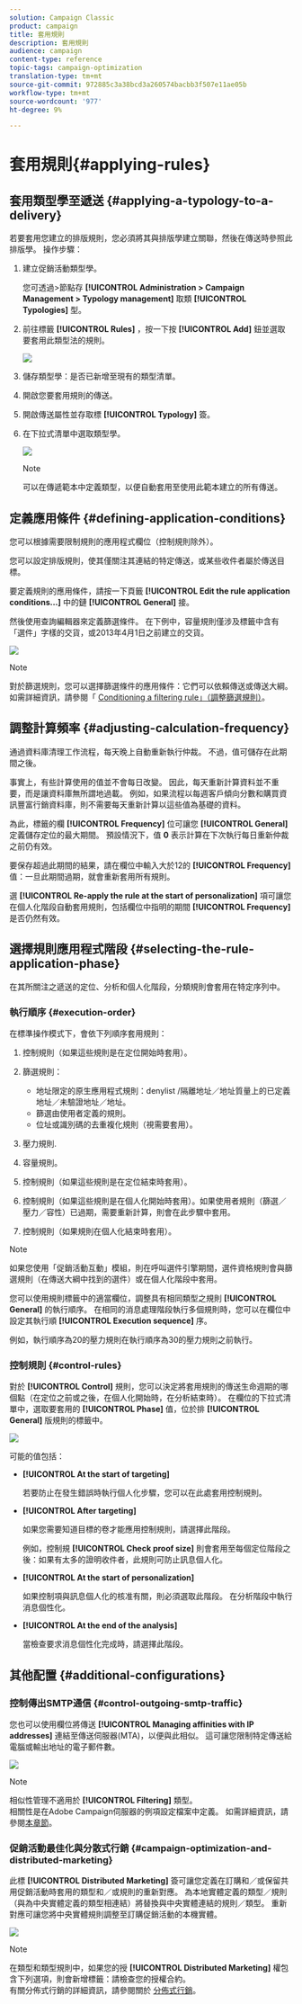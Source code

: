 ```yaml
---
solution: Campaign Classic
product: campaign
title: 套用規則
description: 套用規則
audience: campaign
content-type: reference
topic-tags: campaign-optimization
translation-type: tm+mt
source-git-commit: 972885c3a38bcd3a260574bacbb3f507e11ae05b
workflow-type: tm+mt
source-wordcount: '977'
ht-degree: 9%

---
```



# 套用規則{#applying-rules}

## 套用類型學至遞送 {#applying-a-typology-to-a-delivery}

若要套用您建立的排版規則，您必須將其與排版學建立關聯，然後在傳送時參照此排版學。 操作步驟：

1. 建立促銷活動類型學。

   您可透過>節點存 **[!UICONTROL Administration > Campaign Management > Typology management]** 取類 **[!UICONTROL Typologies]** 型。

1. 前往標籤 **[!UICONTROL Rules]** ，按一下按 **[!UICONTROL Add]** 鈕並選取要套用此類型法的規則。

   ![](assets/campaign_opt_pressure_sample_1_6.png)

1. 儲存類型學：是否已新增至現有的類型清單。
1. 開啟您要套用規則的傳送。
1. 開啟傳送屬性並存取標 **[!UICONTROL Typology]** 簽。
1. 在下拉式清單中選取類型學。

   ![](assets/campaign_opt_pressure_sample_1_7.png)

   >[!NOTE]
   >
   >可以在傳遞範本中定義類型，以便自動套用至使用此範本建立的所有傳送。

## 定義應用條件 {#defining-application-conditions}

您可以根據需要限制規則的應用程式欄位（控制規則除外）。

您可以設定排版規則，使其僅關注其連結的特定傳送，或某些收件者屬於傳送目標。

要定義規則的應用條件，請按一下頁籤 **[!UICONTROL Edit the rule application conditions...]** 中的鏈 **[!UICONTROL General]** 接。

然後使用查詢編輯器來定義篩選條件。 在下例中，容量規則僅涉及標籤中含有「選件」字樣的交貨，或2013年4月1日之前建立的交貨。

![](assets/campaign_opt_create_capacity_criterion.png)

>[!NOTE]
>
>對於篩選規則，您可以選擇篩選條件的應用條件：它們可以依賴傳送或傳送大綱。 如需詳細資訊，請參閱「 [Conditioning a filtering rule」（調整篩選規則）](../../campaign/using/filtering-rules.md#conditioning-a-filtering-rule)。

## 調整計算頻率 {#adjusting-calculation-frequency}

通過資料庫清理工作流程，每天晚上自動重新執行仲裁。 不過，值可儲存在此期間之後。

事實上，有些計算使用的值並不會每日改變。 因此，每天重新計算資料並不重要，而是讓資料庫無所謂地過載。 例如，如果流程以每週客戶傾向分數和購買資訊豐富行銷資料庫，則不需要每天重新計算以這些值為基礎的資料。

為此，標籤的欄 **[!UICONTROL Frequency]** 位可讓您 **[!UICONTROL General]** 定義儲存定位的最大期間。 預設情況下，值 **0** 表示計算在下次執行每日重新仲裁之前仍有效。

要保存超過此期間的結果，請在欄位中輸入大於12的 **[!UICONTROL Frequency]** 值：一旦此期間過期，就會重新套用所有規則。

選 **[!UICONTROL Re-apply the rule at the start of personalization]** 項可讓您在個人化階段自動套用規則，包括欄位中指明的期間 **[!UICONTROL Frequency]** 是否仍然有效。

## 選擇規則應用程式階段 {#selecting-the-rule-application-phase}

在其所關注之遞送的定位、分析和個人化階段，分類規則會套用在特定序列中。

### 執行順序 {#execution-order}

在標準操作模式下，會依下列順序套用規則：

1. 控制規則（如果這些規則是在定位開始時套用）。
1. 篩選規則：

   * 地址限定的原生應用程式規則：denylist /隔離地址／地址質量上的已定義地址／未驗證地址／地址。
   * 篩選由使用者定義的規則。
   * 位址或識別碼的去重複化規則（視需要套用）。

1. 壓力規則.
1. 容量規則。
1. 控制規則（如果這些規則是在定位結束時套用）。
1. 控制規則（如果這些規則是在個人化開始時套用）。如果使用者規則（篩選／壓力／容性）已過期，需要重新計算，則會在此步驟中套用。
1. 控制規則（如果規則在個人化結束時套用）。

>[!NOTE]
>
>如果您使用「促銷活動互動」模組，則在呼叫選件引擎期間，選件資格規則會與篩選規則（在傳送大綱中找到的選件）或在個人化階段中套用。

您可以使用規則標籤中的適當欄位，調整具有相同類型之規則 **[!UICONTROL General]** 的執行順序。 在相同的消息處理階段執行多個規則時，您可以在欄位中設定其執行順 **[!UICONTROL Execution sequence]** 序。

例如，執行順序為20的壓力規則在執行順序為30的壓力規則之前執行。

### 控制規則 {#control-rules}

對於 **[!UICONTROL Control]** 規則，您可以決定將套用規則的傳送生命週期的哪個點（在定位之前或之後，在個人化開始時，在分析結束時）。 在欄位的下拉式清單中，選取要套用的 **[!UICONTROL Phase]** 值，位於排 **[!UICONTROL General]** 版規則的標籤中。

![](assets/campaign_opt_define_control_phase.png)

可能的值包括：

* **[!UICONTROL At the start of targeting]**

   若要防止在發生錯誤時執行個人化步驟，您可以在此處套用控制規則。

* **[!UICONTROL After targeting]**

   如果您需要知道目標的卷才能應用控制規則，請選擇此階段。

   例如，控制規 **[!UICONTROL Check proof size]** 則會套用至每個定位階段之後：如果有太多的證明收件者，此規則可防止訊息個人化。

* **[!UICONTROL At the start of personalization]**

   如果控制項與訊息個人化的核准有關，則必須選取此階段。 在分析階段中執行消息個性化。

* **[!UICONTROL At the end of the analysis]**

   當檢查要求消息個性化完成時，請選擇此階段。

## 其他配置 {#additional-configurations}

### 控制傳出SMTP通信 {#control-outgoing-smtp-traffic}

您也可以使用欄位將傳送 **[!UICONTROL Managing affinities with IP addresses]** 連結至傳送伺服器(MTA)，以便與此相似。 這可讓您限制特定傳送給電腦或輸出地址的電子郵件數。

![](assets/campaign_opt_select_ip_affinity.png)

>[!NOTE]
>
>相似性管理不適用於 **[!UICONTROL Filtering]** 類型。\
>相關性是在Adobe Campaign伺服器的例項設定檔案中定義。 如需詳細資訊，請參閱[本章節](../../installation/using/about-initial-configuration.md)。

### 促銷活動最佳化與分散式行銷 {#campaign-optimization-and-distributed-marketing}

此標 **[!UICONTROL Distributed Marketing]** 簽可讓您定義在訂購和／或保留共用促銷活動時套用的類型和／或規則的重新對應。 為本地實體定義的類型／規則（與為中央實體定義的類型相連結）將替換與中央實體連結的規則／類型。 重新對應可讓您將中央實體規則調整至訂購促銷活動的本機實體。

![](assets/simu_campaign_opti_distrib_mkg.png)

>[!NOTE]
>
>在類型和類型規則中，如果您的授 **[!UICONTROL Distributed Marketing]** 權包含下列選項，則會新增標籤：請檢查您的授權合約。\
>有關分佈式行銷的詳細資訊，請參閱關於 [分佈式行銷](../../campaign/using/about-distributed-marketing.md)。

